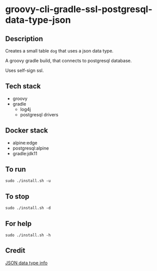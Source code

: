 # groovy-cli-gradle-ssl-postgresql-data-type-json

## Description
Creates a small table `dog` that uses
a json data type.

A groovy gradle build, that connects to postgresql database.

Uses self-sign ssl.

## Tech stack
- groovy
- gradle
  - log4j
  - postgresql drivers

## Docker stack
- alpine:edge
- postgresql:alpine
- gradle:jdk11

## To run
`sudo ./install.sh -u`

## To stop
`sudo ./install.sh -d`

## For help
`sudo ./install.sh -h`

## Credit
[JSON data type info](https://www.postgresqltutorial.com/postgresql-tutorial/postgresql-json/)
